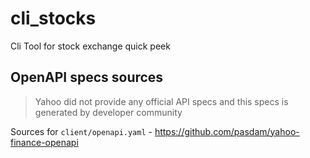 # cli_stocks
Cli Tool for stock exchange quick peek

## OpenAPI specs sources
> Yahoo did not provide any official API specs and this specs is generated by developer community

Sources for `client/openapi.yaml` - https://github.com/pasdam/yahoo-finance-openapi
